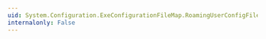 ```yaml
---
uid: System.Configuration.ExeConfigurationFileMap.RoamingUserConfigFilename
internalonly: False
---
```

